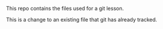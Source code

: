 This repo contains the files used for a git lesson.

This is a change to an existing file that git has already tracked.
